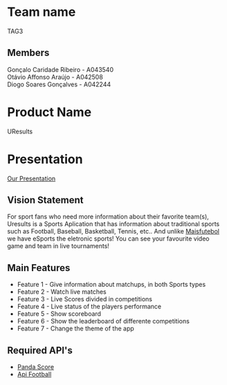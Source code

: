 # Team name

TAG3

## Members

Gonçalo Caridade Ribeiro - A043540 <br>
Otávio Affonso Araújo - A042508 <br>
Diogo Soares Gonçalves - A042244 <br>

# Product Name

UResults

# Presentation

[Our Presentation](https://github.com/UMaia-ES-23-24/project-tag3/blob/main/Docs/Presentation.pdf)

## Vision Statement

For sport fans who need more information about their favorite team(s), Uresults is a Sports Aplication that has information about traditional sports such as Football, Baseball, Basketball, Tennis, etc.. And unlike [Maisfutebol](https://maisfutebol.iol.pt/) we have eSports the eletronic sports! You can see your favourite video game and team in live tournaments!

## Main Features

 - Feature 1 - Give information about matchups, in both Sports types
 - Feature 2 - Watch live matches
 - Feature 3 - Live Scores divided in competitions
 - Feature 4 - Live status of the players performance
 - Feature 5 - Show scoreboard
 - Feature 6 - Show the leaderboard of differente competitions
 - Feature 7 - Change the theme of the app




## Required API's

- [Panda Score](https://developers.pandascore.co/docs/introduction)
- [Api Football](https://www.api-football.com/)

